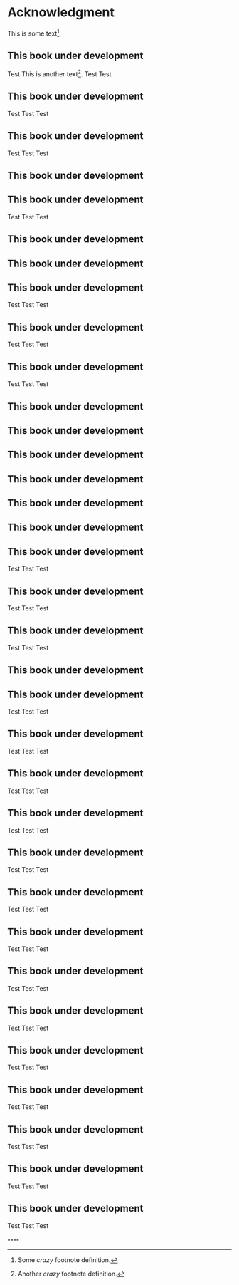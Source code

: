 # Acknowledgment

This is some text[^1].



## This book under development

Test This is another text[^2].
Test
Test

## This book under development
Test
Test
Test
## This book under development
Test
Test
Test
## This book under development
## This book under development
Test
Test
Test
## This book under development

## This book under development

## This book under development
Test
Test
Test
## This book under development
Test
Test
Test
## This book under development
Test
Test
Test
## This book under development

## This book under development

## This book under development


## This book under development

## This book under development

## This book under development

## This book under development

Test
Test
Test
## This book under development
Test
Test
Test
## This book under development

Test
Test
Test
## This book under development

## This book under development
Test
Test
Test
## This book under development
Test
Test
Test
## This book under development
Test
Test
Test
## This book under development
Test
Test
Test
## This book under development

Test
Test
Test

## This book under development
Test
Test
Test
## This book under development
Test
Test
Test
## This book under development
Test
Test
Test
## This book under development
Test
Test
Test
## This book under development
Test
Test
Test
## This book under development
Test
Test
Test
## This book under development
Test
Test
Test

## This book under development
Test
Test
Test

## This book under development
Test
Test
Test

**----**

[^1]: Some *crazy* footnote definition.
[^2]: Another *crazy* footnote definition.
